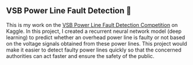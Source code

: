 ## VSB Power Line Fault Detection 🔌
This is my work on the [VSB Power Line Fault Detection Competition](https://www.kaggle.com/c/vsb-power-line-fault-detection) on Kaggle. In this project, I created a recurrent neural network model (deep learning) to predict whether an overhead power line is faulty or not based on the voltage signals obtained from these power lines. This project would make it easier to detect faulty power lines quickly so that the concerned authorities can act faster and ensure the safety of the public.
